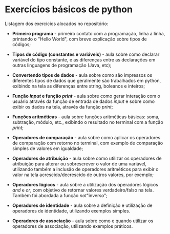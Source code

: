 # Exercícios básicos de python

Listagem dos exercícios alocados no repositório:

* **Primeiro programa** - primeiro contato com a programação, linha a linha, printando o "Hello World", com breve explicação sobre tipos de códigos;

* **Tipos de código (constantes e variáveis)** - aula sobre como declarar variável do tipo constante, e as diferenças entre as declarações em outras linguagens de programação (Java, etc);

* **Convertendo tipos de dados** - aula sobre como são impressos os diferentes tipos de dados que geralmente são trabalhados em python, exibindo na tela as diferenças entre string, boleanos e inteiros;

* **Função _input_ e função _print_** - aula sobre como gerar interação com o usuário através da função de entrada de dados _input_ e sobre como exibir os dados na tela, através da função _print_;

* **Funções aritméticas** - aula sobre funções aritméticas básicas: soma, subtração, módulo, etc., exibindo o resultado no terminal com a função _print_;

* **Operadores de comparação** - aula sobre como aplicar os operadores de comparação com retorno no terminal, com exemplo de comparação simples de valores em igualdade;

* **Operadores de atribuição** - aula sobre como utilizar os operadores de atribuição para alterar ou sobrescrever o valor de uma variável, utilizando também a inclusão de operadores aritméticos para exibir o valor na tela acrescido/decrescido de outros valores, por exemplo;

* **Operadores lógicos** - aula sobre a utilização dos operadores lógicos _and_ e _or_, com objetivo de retornar valores verdadeiro/falso na tela. Também foi abordada a função _not_"inverso";

* **Operadores de identidade** - aula sobre a definição e utilização de operadores de identidade, utilizando exemplos simples.

* **Operadores de associação** - aula sobre como e quando utilizar os operadores de associação, utilizando exemplos práticos.
